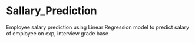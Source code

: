 # Sallary_Prediction
Employee salary prediction using Linear Regression model to predict salary of employee on exp, interview grade base

